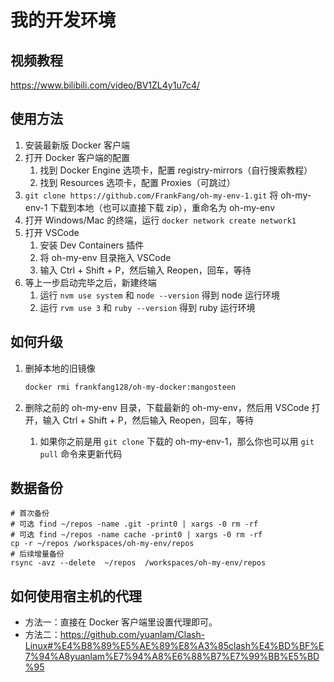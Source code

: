 # 我的开发环境


## 视频教程

https://www.bilibili.com/video/BV1ZL4y1u7c4/

## 使用方法

1. 安装最新版 Docker 客户端
2. 打开 Docker 客户端的配置
    1. 找到 Docker Engine 选项卡，配置 registry-mirrors（自行搜索教程）
    2. 找到 Resources 选项卡，配置 Proxies（可跳过）
3. `git clone https://github.com/FrankFang/oh-my-env-1.git` 将 oh-my-env-1 下载到本地（也可以直接下载 zip），重命名为 oh-my-env
4. 打开 Windows/Mac 的终端，运行 `docker network create network1`
5. 打开 VSCode
    1. 安装 Dev Containers 插件
    2. 将 oh-my-env 目录拖入 VSCode
    3. 输入 Ctrl + Shift + P，然后输入 Reopen，回车，等待
6. 等上一步启动完毕之后，新建终端
    1. 运行 `nvm use system` 和 `node --version` 得到 node 运行环境
    2. 运行 `rvm use 3` 和 `ruby --version` 得到 ruby 运行环境

## 如何升级



1. 删掉本地的旧镜像

    ```bash
    docker rmi frankfang128/oh-my-docker:mangosteen
    ```
2. 删除之前的 oh-my-env 目录，下载最新的 oh-my-env，然后用 VSCode 打开，输入 Ctrl + Shift + P，然后输入 Reopen，回车，等待
    1. 如果你之前是用 `git clone` 下载的 oh-my-env-1，那么你也可以用 `git pull` 命令来更新代码
    
## 数据备份

```
# 首次备份
# 可选 find ~/repos -name .git -print0 | xargs -0 rm -rf
# 可选 find ~/repos -name cache -print0 | xargs -0 rm -rf
cp -r ~/repos /workspaces/oh-my-env/repos
# 后续增量备份
rsync -avz --delete  ~/repos  /workspaces/oh-my-env/repos
```

## 如何使用宿主机的代理

* 方法一：直接在 Docker 客户端里设置代理即可。
* 方法二：https://github.com/yuanlam/Clash-Linux#%E4%B8%89%E5%AE%89%E8%A3%85clash%E4%BD%BF%E7%94%A8yuanlam%E7%94%A8%E6%88%B7%E7%99%BB%E5%BD%95
